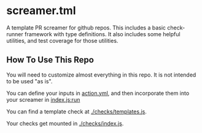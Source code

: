 # screamer.tml
A template PR screamer for github repos. This includes a basic check-runner framework with type definitions. It also includes some helpful utilities, and test coverage for those utilities.

## How To Use This Repo

You will need to customize almost everything in this repo. It is not intended to be used "as is".

You can define your inputs in [action.yml](./action.yml), and then incorporate them into your screamer in [index.js:run](./index.js#L15-L21)

You can find a template check at [./checks/templates.js](./checks/templates.js).

Your checks get mounted in [./checks/index.js](./checks/index.js).

